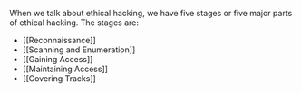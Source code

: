 When we talk about ethical hacking, we have five stages or five major parts of ethical hacking. The stages are: 
- [[Reconnaissance]]
- [[Scanning and Enumeration]]
- [[Gaining Access]]
- [[Maintaining Access]]
- [[Covering Tracks]]

